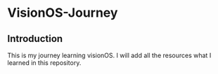 # VisionOS-Journey

## Introduction

This is my journey learning visionOS. I will add all the resources what I learned in this repository.

